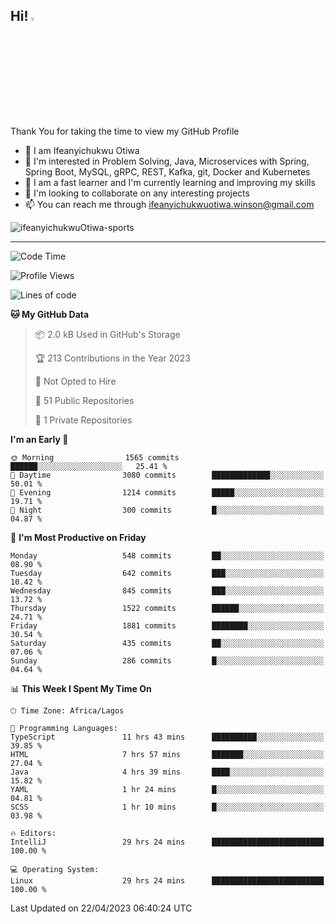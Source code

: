 <!-- BLOG-POST-LIST:START --><!-- BLOG-POST-LIST:END -->

## Hi! <img src="https://media.giphy.com/media/hvRJCLFzcasrR4ia7z/giphy.gif" width="4%"> 

Thank You for taking the time to view my GitHub Profile

- 👋 I am Ifeanyichukwu Otiwa
- 👀 I'm interested in Problem Solving, Java, Microservices with Spring, Spring Boot, MySQL, gRPC, REST, Kafka, git, Docker and Kubernetes
- 🌱 I am a fast learner and I'm currently learning and improving my skills
- 💞️ I'm looking to collaborate on any interesting projects
- 📫 You can reach me through ifeanyichukwuotiwa.winson@gmail.com

<p align="left" marginTop="10px"> <img src="https://komarev.com/ghpvc/?username=ifeanyichukwuOtiwa-sports&label=Profile%20views&color=0e75b6&style=for-the-badge" alt="ifeanyichukwuOtiwa-sports" /> </p>

***

<!--START_SECTION:waka-->
![Code Time](http://img.shields.io/badge/Code%20Time-1%2C324%20hrs%2023%20mins-blue)

![Profile Views](http://img.shields.io/badge/Profile%20Views-1-blue)

![Lines of code](https://img.shields.io/badge/From%20Hello%20World%20I%27ve%20Written-1.9%20million%20lines%20of%20code-blue)

**🐱 My GitHub Data** 

> 📦 2.0 kB Used in GitHub's Storage 
 > 
> 🏆 213 Contributions in the Year 2023
 > 
> 🚫 Not Opted to Hire
 > 
> 📜 51 Public Repositories 
 > 
> 🔑 1 Private Repositories 
 > 
**I'm an Early 🐤** 

```text
🌞 Morning                1565 commits        ██████░░░░░░░░░░░░░░░░░░░   25.41 % 
🌆 Daytime                3080 commits        █████████████░░░░░░░░░░░░   50.01 % 
🌃 Evening                1214 commits        █████░░░░░░░░░░░░░░░░░░░░   19.71 % 
🌙 Night                  300 commits         █░░░░░░░░░░░░░░░░░░░░░░░░   04.87 % 
```
📅 **I'm Most Productive on Friday** 

```text
Monday                   548 commits         ██░░░░░░░░░░░░░░░░░░░░░░░   08.90 % 
Tuesday                  642 commits         ███░░░░░░░░░░░░░░░░░░░░░░   10.42 % 
Wednesday                845 commits         ███░░░░░░░░░░░░░░░░░░░░░░   13.72 % 
Thursday                 1522 commits        ██████░░░░░░░░░░░░░░░░░░░   24.71 % 
Friday                   1881 commits        ████████░░░░░░░░░░░░░░░░░   30.54 % 
Saturday                 435 commits         ██░░░░░░░░░░░░░░░░░░░░░░░   07.06 % 
Sunday                   286 commits         █░░░░░░░░░░░░░░░░░░░░░░░░   04.64 % 
```


📊 **This Week I Spent My Time On** 

```text
🕑︎ Time Zone: Africa/Lagos

💬 Programming Languages: 
TypeScript               11 hrs 43 mins      ██████████░░░░░░░░░░░░░░░   39.85 % 
HTML                     7 hrs 57 mins       ███████░░░░░░░░░░░░░░░░░░   27.04 % 
Java                     4 hrs 39 mins       ████░░░░░░░░░░░░░░░░░░░░░   15.82 % 
YAML                     1 hr 24 mins        █░░░░░░░░░░░░░░░░░░░░░░░░   04.81 % 
SCSS                     1 hr 10 mins        █░░░░░░░░░░░░░░░░░░░░░░░░   03.98 % 

🔥 Editors: 
IntelliJ                 29 hrs 24 mins      █████████████████████████   100.00 % 

💻 Operating System: 
Linux                    29 hrs 24 mins      █████████████████████████   100.00 % 
```


 Last Updated on 22/04/2023 06:40:24 UTC
<!--END_SECTION:waka-->

<!--
<p align="center">
![trophy](https://github-profile-trophy.vercel.app/?username=ifeanyichukwuOtiwa-sports&theme=onedark) (https://github.com/ryo-ma/github-profile-trophy)
</p>
-->

<!---
ifeanyi-otiwa/ifeanyi-otiwa is a ✨ special ✨ repository because its `README.md` (this file) appears on your GitHub profile.
You can click the Preview link to take a look at your changes.
--->
